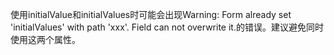 使用initialValue和initialValues时可能会出现Warning: Form already set 'initialValues' with path 'xxx'. Field can not overwrite it.的错误。建议避免同时使用这两个属性。
